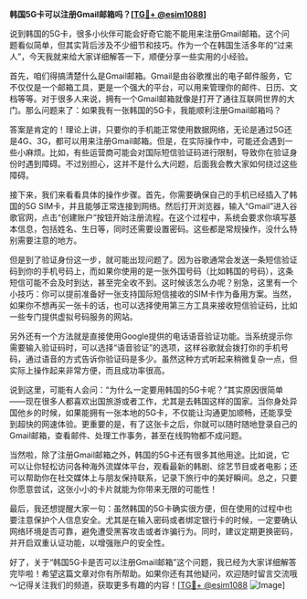 **韩国5G卡可以注册Gmail邮箱吗？[[TG💪+ @esim1088](https://t.me/s/esim1088)]**

说到韩国的5G卡，很多小伙伴可能会好奇它能不能用来注册Gmail邮箱。这个问题看似简单，但其实背后涉及不少细节和技巧。作为一个在韩国生活多年的“过来人”，今天我就来给大家详细解答一下，顺便分享一些实用的小经验。

首先，咱们得搞清楚什么是Gmail邮箱。Gmail是由谷歌推出的电子邮件服务，它不仅仅是一个邮箱工具，更是一个强大的平台，可以用来管理你的邮件、日历、文档等等。对于很多人来说，拥有一个Gmail邮箱就像是打开了通往互联网世界的大门。那么问题来了：如果我有一张韩国的5G卡，我能顺利注册Gmail邮箱吗？

答案是肯定的！理论上讲，只要你的手机能正常使用数据网络，无论是通过5G还是4G、3G，都可以用来注册Gmail邮箱。但是，在实际操作中，可能还会遇到一些小麻烦。比如，有些运营商可能会对国际短信验证码进行限制，导致你在验证身份时遇到障碍。不过别担心，这并不是什么大问题，后面我会教大家如何绕过这些障碍。

接下来，我们来看看具体的操作步骤。首先，你需要确保自己的手机已经插入了韩国的5G SIM卡，并且能够正常连接到网络。然后打开浏览器，输入“Gmail”进入谷歌官网，点击“创建账户”按钮开始注册流程。在这个过程中，系统会要求你填写基本信息，包括姓名、生日等，同时还需要设置密码。这些都是常规操作，没什么特别需要注意的地方。

但是到了验证身份这一步，就可能出现问题了。因为谷歌通常会发送一条短信验证码到你的手机号码上，而如果你使用的是一张外国号码（比如韩国的号码），这条短信可能不会及时到达，甚至完全收不到。这时候该怎么办呢？别急，这里有一个小技巧：你可以提前准备好一张支持国际短信接收的SIM卡作为备用方案。当然，如果你不想再买一张卡的话，也可以选择使用第三方工具来接收短信验证码，比如一些专门提供虚拟号码服务的网站。

另外还有一个方法就是直接使用Google提供的电话语音验证功能。当系统提示你需要输入验证码时，可以选择“语音验证”的选项，这样谷歌就会拨打你的手机号码，通过语音的方式告诉你验证码是多少。虽然这种方式听起来稍微复杂一点，但实际上操作起来非常方便，而且成功率很高。

说到这里，可能有人会问：“为什么一定要用韩国的5G卡呢？”其实原因很简单——现在很多人都喜欢出国旅游或者工作，尤其是去韩国这样的国家。当你身处异国他乡的时候，如果能拥有一张本地的5G卡，不仅能让沟通更加顺畅，还能享受到超快的网速体验。更重要的是，有了这张卡之后，你就可以随时随地登录自己的Gmail邮箱，查看邮件、处理工作事务，甚至在线购物都不成问题。

当然啦，除了注册Gmail邮箱之外，韩国的5G卡还有很多其他用途。比如说，它可以让你轻松访问各种海外流媒体平台，观看最新的韩剧、综艺节目或者电影；还可以帮助你在社交媒体上与朋友保持联系，记录下旅行中的美好瞬间。总之，只要你愿意尝试，这张小小的卡片就能为你带来无限的可能性！

最后，我还想提醒大家一句：虽然韩国的5G卡确实很方便，但在使用的过程中也要注意保护个人信息安全。尤其是在输入密码或者绑定银行卡的时候，一定要确认网络环境是否可靠，避免遭受黑客攻击或者诈骗行为。同时，建议定期更换密码，并开启双重认证功能，以增强账户的安全性。

好了，关于“韩国5G卡是否可以注册Gmail邮箱”这个问题，我已经为大家详细解答完毕啦！希望这篇文章对你有所帮助。如果你还有其他疑问，欢迎随时留言交流哦～记得关注我们的频道，获取更多有趣的内容！[[TG💪+ @esim1088](https://t.me/s/esim1088) ![Image](https://i.postimg.cc/4NQfJmqS/Snipaste-2025-05-13-00-14-12.png)]